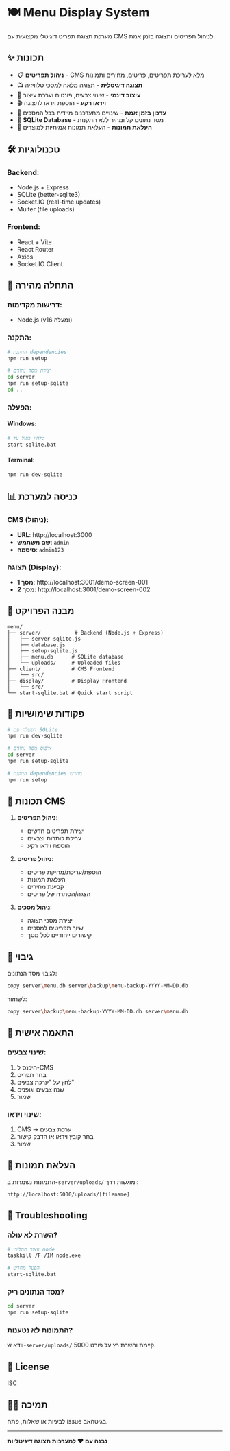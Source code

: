 # 🍽️ Menu Display System

מערכת תצוגת תפריט דיגיטלי מקצועית עם CMS לניהול תפריטים ותצוגה בזמן אמת.

## ✨ תכונות

- 📋 **ניהול תפריטים** - CMS מלא לעריכת תפריטים, פריטים, מחירים ותמונות
- 📺 **תצוגה דיגיטלית** - תצוגה מלאה למסכי טלוויזיה
- 🎨 **עיצוב דינמי** - שינוי צבעים, פונטים וערכת עיצוב
- 🎬 **וידאו רקע** - הוספת וידאו לתצוגה
- 🔄 **עדכון בזמן אמת** - שינויים מתעדכנים מיידית בכל המסכים
- 💾 **SQLite Database** - מסד נתונים קל ומהיר ללא התקנות
- 📸 **העלאת תמונות** - העלאת תמונות אמיתיות למוצרים

## 🛠️ טכנולוגיות

### Backend:
- Node.js + Express
- SQLite (better-sqlite3)
- Socket.IO (real-time updates)
- Multer (file uploads)

### Frontend:
- React + Vite
- React Router
- Axios
- Socket.IO Client

## 🚀 התחלה מהירה

### דרישות מקדימות:
- Node.js (v16 ומעלה)

### התקנה:

```bash
# התקנת dependencies
npm run setup

# יצירת מסד נתונים
cd server
npm run setup-sqlite
cd ..
```

### הפעלה:

#### Windows:
```bash
# לחץ כפול על:
start-sqlite.bat
```

#### Terminal:
```bash
npm run dev-sqlite
```

## 📊 כניסה למערכת

### CMS (ניהול):
- **URL**: http://localhost:3000
- **שם משתמש**: `admin`
- **סיסמה**: `admin123`

### תצוגה (Display):
- **מסך 1**: http://localhost:3001/demo-screen-001
- **מסך 2**: http://localhost:3001/demo-screen-002

## 📁 מבנה הפרויקט

```
menu/
├── server/           # Backend (Node.js + Express)
│   ├── server-sqlite.js
│   ├── database.js
│   ├── setup-sqlite.js
│   ├── menu.db      # SQLite database
│   └── uploads/     # Uploaded files
├── client/          # CMS Frontend
│   └── src/
├── display/         # Display Frontend
│   └── src/
└── start-sqlite.bat # Quick start script
```

## 🔧 פקודות שימושיות

```bash
# הפעלה עם SQLite
npm run dev-sqlite

# איפוס מסד נתונים
cd server
npm run setup-sqlite

# התקנת dependencies מחדש
npm run setup
```

## 📝 תכונות CMS

1. **ניהול תפריטים**:
   - יצירת תפריטים חדשים
   - עריכת כותרות וצבעים
   - הוספת וידאו רקע

2. **ניהול פריטים**:
   - הוספת/עריכת/מחיקת פריטים
   - העלאת תמונות
   - קביעת מחירים
   - הצגה/הסתרה של פריטים

3. **ניהול מסכים**:
   - יצירת מסכי תצוגה
   - שיוך תפריטים למסכים
   - קישורים ייחודיים לכל מסך

## 💾 גיבוי

לגיבוי מסד הנתונים:
```bash
copy server\menu.db server\backup\menu-backup-YYYY-MM-DD.db
```

לשחזור:
```bash
copy server\backup\menu-backup-YYYY-MM-DD.db server\menu.db
```

## 🎨 התאמה אישית

### שינוי צבעים:
1. היכנס ל-CMS
2. בחר תפריט
3. לחץ על "ערכת צבעים"
4. שנה צבעים וגופנים
5. שמור

### שינוי וידאו:
1. CMS → ערכת צבעים
2. בחר קובץ וידאו או הדבק קישור
3. שמור

## 📸 העלאת תמונות

התמונות נשמרות ב-`server/uploads/` ומוגשות דרך:
```
http://localhost:5000/uploads/[filename]
```

## 🐛 Troubleshooting

### השרת לא עולה?
```bash
# עצור תהליכי node
taskkill /F /IM node.exe

# הפעל מחדש
start-sqlite.bat
```

### מסד הנתונים ריק?
```bash
cd server
npm run setup-sqlite
```

### התמונות לא נטענות?
וודא ש-`server/uploads/` קיימת והשרת רץ על פורט 5000.

## 📄 License

ISC

## 👨‍💻 תמיכה

לבעיות או שאלות, פתח issue בגיטהאב.

---

**נבנה עם ❤️ למערכות תצוגה דיגיטליות**
